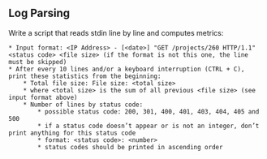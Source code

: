 ##  Log Parsing

Write a script that reads stdin line by line and computes metrics:

    * Input format: <IP Address> - [<date>] "GET /projects/260 HTTP/1.1" <status code> <file size> (if the format is not this one, the line must be skipped)
    * After every 10 lines and/or a keyboard interruption (CTRL + C), print these statistics from the beginning:
        * Total file size: File size: <total size>
        * where <total size> is the sum of all previous <file size> (see input format above)
        * Number of lines by status code:
            * possible status code: 200, 301, 400, 401, 403, 404, 405 and 500
            * if a status code doesn’t appear or is not an integer, don’t print anything for this status code
            * format: <status code>: <number>
            * status codes should be printed in ascending order
